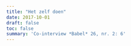 ```yaml
---
title: "Het zelf doen"
date: 2017-10-01
draft: false
toc: false
summary: 'Co-interview *Babel* 26, nr. 2: 6'
---
```


